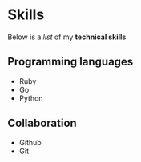 # Skills

Below is a _list_ of my **technical skills**

## Programming languages
- Ruby
- Go
- Python

## Collaboration
* Github
* Git
